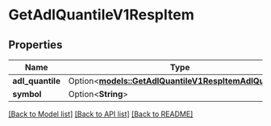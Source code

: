 # GetAdlQuantileV1RespItem

## Properties

Name | Type | Description | Notes
------------ | ------------- | ------------- | -------------
**adl_quantile** | Option<[**models::GetAdlQuantileV1RespItemAdlQuantile**](GetAdlQuantileV1RespItem_adlQuantile.md)> |  | [optional]
**symbol** | Option<**String**> |  | [optional]

[[Back to Model list]](../README.md#documentation-for-models) [[Back to API list]](../README.md#documentation-for-api-endpoints) [[Back to README]](../README.md)


